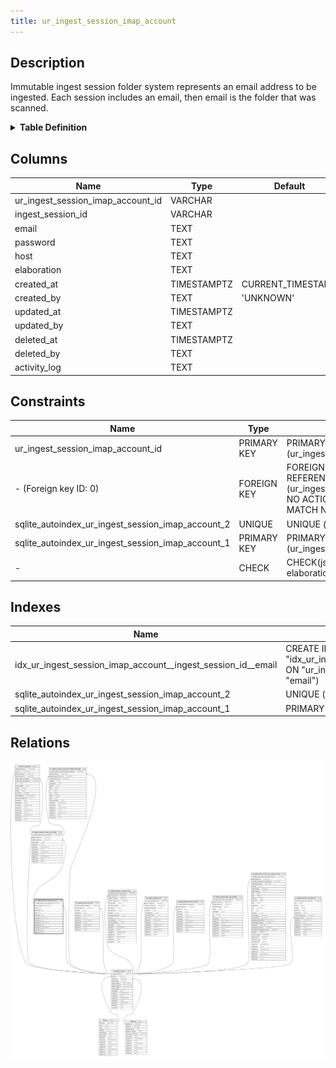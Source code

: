 ```yaml
---
title: ur_ingest_session_imap_account
---
```


## Description

Immutable ingest session folder system represents an email address to be
ingested. Each session includes an email, then email is the folder that was
scanned.

<details>
<summary><strong>Table Definition</strong></summary>

```sql
CREATE TABLE "ur_ingest_session_imap_account" (
    "ur_ingest_session_imap_account_id" VARCHAR PRIMARY KEY NOT NULL,
    "ingest_session_id" VARCHAR NOT NULL,
    "email" TEXT,
    "password" TEXT,
    "host" TEXT,
    "elaboration" TEXT CHECK(json_valid(elaboration) OR elaboration IS NULL),
    "created_at" TIMESTAMPTZ DEFAULT CURRENT_TIMESTAMP,
    "created_by" TEXT DEFAULT 'UNKNOWN',
    "updated_at" TIMESTAMPTZ,
    "updated_by" TEXT,
    "deleted_at" TIMESTAMPTZ,
    "deleted_by" TEXT,
    "activity_log" TEXT,
    FOREIGN KEY("ingest_session_id") REFERENCES "ur_ingest_session"("ur_ingest_session_id"),
    UNIQUE("ingest_session_id", "email")
)
```

</details>

## Columns

| Name                              | Type        | Default           | Nullable | Children                                                                                                              | Parents                                                                             | Comment                                                 |
| --------------------------------- | ----------- | ----------------- | -------- | --------------------------------------------------------------------------------------------------------------------- | ----------------------------------------------------------------------------------- | ------------------------------------------------------- |
| ur_ingest_session_imap_account_id | VARCHAR     |                   | false    | [ur_ingest_session_imap_acct_folder](/surveilr/reference/db/surveilr-state-schema/ur_ingest_session_imap_acct_folder) |                                                                                     | {"isSqlDomainZodDescrMeta":true,"isVarChar":true}       |
| ingest_session_id                 | VARCHAR     |                   | false    |                                                                                                                       | [ur_ingest_session](/surveilr/reference/db/surveilr-state-schema/ur_ingest_session) | {"isSqlDomainZodDescrMeta":true,"isVarChar":true}       |
| email                             | TEXT        |                   | true     |                                                                                                                       |                                                                                     |                                                         |
| password                          | TEXT        |                   | true     |                                                                                                                       |                                                                                     |                                                         |
| host                              | TEXT        |                   | true     |                                                                                                                       |                                                                                     |                                                         |
| elaboration                       | TEXT        |                   | true     |                                                                                                                       |                                                                                     | {"isSqlDomainZodDescrMeta":true,"isJsonText":true}      |
| created_at                        | TIMESTAMPTZ | CURRENT_TIMESTAMP | true     |                                                                                                                       |                                                                                     |                                                         |
| created_by                        | TEXT        | 'UNKNOWN'         | true     |                                                                                                                       |                                                                                     |                                                         |
| updated_at                        | TIMESTAMPTZ |                   | true     |                                                                                                                       |                                                                                     |                                                         |
| updated_by                        | TEXT        |                   | true     |                                                                                                                       |                                                                                     |                                                         |
| deleted_at                        | TIMESTAMPTZ |                   | true     |                                                                                                                       |                                                                                     |                                                         |
| deleted_by                        | TEXT        |                   | true     |                                                                                                                       |                                                                                     |                                                         |
| activity_log                      | TEXT        |                   | true     |                                                                                                                       |                                                                                     | {"isSqlDomainZodDescrMeta":true,"isJsonSqlDomain":true} |

## Constraints

| Name                                              | Type        | Definition                                                                                                                             |
| ------------------------------------------------- | ----------- | -------------------------------------------------------------------------------------------------------------------------------------- |
| ur_ingest_session_imap_account_id                 | PRIMARY KEY | PRIMARY KEY (ur_ingest_session_imap_account_id)                                                                                        |
| - (Foreign key ID: 0)                             | FOREIGN KEY | FOREIGN KEY (ingest_session_id) REFERENCES ur_ingest_session (ur_ingest_session_id) ON UPDATE NO ACTION ON DELETE NO ACTION MATCH NONE |
| sqlite_autoindex_ur_ingest_session_imap_account_2 | UNIQUE      | UNIQUE (ingest_session_id, email)                                                                                                      |
| sqlite_autoindex_ur_ingest_session_imap_account_1 | PRIMARY KEY | PRIMARY KEY (ur_ingest_session_imap_account_id)                                                                                        |
| -                                                 | CHECK       | CHECK(json_valid(elaboration) OR elaboration IS NULL)                                                                                  |

## Indexes

| Name                                                         | Definition                                                                                                                                    |
| ------------------------------------------------------------ | --------------------------------------------------------------------------------------------------------------------------------------------- |
| idx_ur_ingest_session_imap_account__ingest_session_id__email | CREATE INDEX "idx_ur_ingest_session_imap_account__ingest_session_id__email" ON "ur_ingest_session_imap_account"("ingest_session_id", "email") |
| sqlite_autoindex_ur_ingest_session_imap_account_2            | UNIQUE (ingest_session_id, email)                                                                                                             |
| sqlite_autoindex_ur_ingest_session_imap_account_1            | PRIMARY KEY (ur_ingest_session_imap_account_id)                                                                                               |

## Relations

![er](../../../../../../assets/ur_ingest_session_imap_account.svg)
